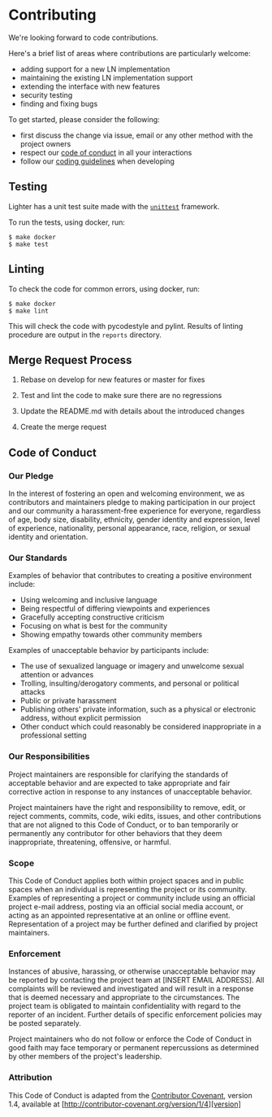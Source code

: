 # Contributing

We're looking forward to code contributions.

Here's a brief list of areas where contributions are particularly welcome:
- adding support for a new LN implementation
- maintaining the existing LN implementation support
- extending the interface with new features
- security testing
- finding and fixing bugs

To get started, please consider the following:
- first discuss the change via issue, email or any other method
  with the project owners
- respect our [code of conduct](#code-of-conduct) in all your interactions
- follow our [coding guidelines](/doc/coding_guidelines.md) when developing


## Testing

Lighter has a unit test suite made with the
[`unittest`](https://docs.python.org/3.5/library/unittest.html) framework.

To run the tests, using docker, run:

```
$ make docker
$ make test
```


## Linting

To check the code for common errors, using docker, run:

```
$ make docker
$ make lint
```

This will check the code with pycodestyle and pylint.
Results of linting procedure are output in the `reports` directory.


## Merge Request Process

1. Rebase on develop for new features or master for fixes

1. Test and lint the code to make sure there are no regressions

1. Update the README.md with details about the introduced changes

1. Create the merge request


## Code of Conduct

### Our Pledge

In the interest of fostering an open and welcoming environment, we as
contributors and maintainers pledge to making participation in our project and
our community a harassment-free experience for everyone, regardless of age, body
size, disability, ethnicity, gender identity and expression, level of experience,
nationality, personal appearance, race, religion, or sexual identity and
orientation.

### Our Standards

Examples of behavior that contributes to creating a positive environment
include:

* Using welcoming and inclusive language
* Being respectful of differing viewpoints and experiences
* Gracefully accepting constructive criticism
* Focusing on what is best for the community
* Showing empathy towards other community members

Examples of unacceptable behavior by participants include:

* The use of sexualized language or imagery and unwelcome sexual attention or
advances
* Trolling, insulting/derogatory comments, and personal or political attacks
* Public or private harassment
* Publishing others' private information, such as a physical or electronic
  address, without explicit permission
* Other conduct which could reasonably be considered inappropriate in a
  professional setting

### Our Responsibilities

Project maintainers are responsible for clarifying the standards of acceptable
behavior and are expected to take appropriate and fair corrective action in
response to any instances of unacceptable behavior.

Project maintainers have the right and responsibility to remove, edit, or
reject comments, commits, code, wiki edits, issues, and other contributions
that are not aligned to this Code of Conduct, or to ban temporarily or
permanently any contributor for other behaviors that they deem inappropriate,
threatening, offensive, or harmful.

### Scope

This Code of Conduct applies both within project spaces and in public spaces
when an individual is representing the project or its community. Examples of
representing a project or community include using an official project e-mail
address, posting via an official social media account, or acting as an appointed
representative at an online or offline event. Representation of a project may be
further defined and clarified by project maintainers.

### Enforcement

Instances of abusive, harassing, or otherwise unacceptable behavior may be
reported by contacting the project team at [INSERT EMAIL ADDRESS]. All
complaints will be reviewed and investigated and will result in a response that
is deemed necessary and appropriate to the circumstances. The project team is
obligated to maintain confidentiality with regard to the reporter of an incident.
Further details of specific enforcement policies may be posted separately.

Project maintainers who do not follow or enforce the Code of Conduct in good
faith may face temporary or permanent repercussions as determined by other
members of the project's leadership.

### Attribution

This Code of Conduct is adapted from the [Contributor Covenant][homepage], version 1.4,
available at [http://contributor-covenant.org/version/1/4][version]

[homepage]: http://contributor-covenant.org
[version]: http://contributor-covenant.org/version/1/4/
